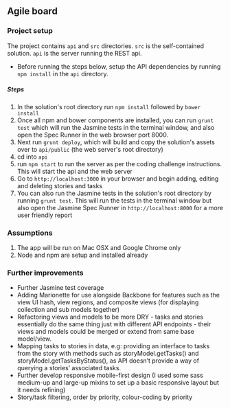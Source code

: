## Agile board

### Project setup

The project contains `api` and `src` directories.
`src` is the self-contained solution.
`api` is the server running the REST api.
 
 -  Before running the steps below, setup the API dependencies by running `npm install` in the `api` directory.

##### Steps

1. In the solution's root directory run `npm install` followed by `bower install`
2. Once all npm and bower components are installed, you can run `grunt test` which will run the Jasmine tests in the terminal window, and also open the Spec Runner in the web browser port 8000.
3. Next run `grunt deploy`, which will build and copy the solution's assets over to `api/public` (the web server's root directory)
3. cd into `api`
4. run `npm start` to run the server as per the coding challenge instructions.  This will start the api and the web server
5. Go to `http://localhost:3000` in your browser and begin adding, editing and deleting stories and tasks
6. You can also run the Jasmine tests in the solution's root directory by running `grunt test`.  This will run the tests in the terminal window but also open the Jasmine Spec Runner in `http://localhost:8000` for a more user friendly report

### Assumptions
1. The app will be run on Mac OSX and Google Chrome only
2. Node and npm are setup and installed already

### Further improvements
 - Further Jasmine test coverage
 - Adding Marionette for use alongside Backbone for features such as the view UI hash, view regions, and composite views (for displaying collection and sub models together)
 - Refactoring views and models to be more DRY - tasks and stories essentially do the same thing just with different API endpoints - their views and models could be merged or extend from same base model/view.
 - Mapping tasks to stories in data, e.g: providing an interface to tasks from the story with methods such as storyModel.getTasks() and storyModel.getTasksByStatus(), as API doesn’t provide a way of querying a stories’ associated tasks.
 - Further develop responsive mobile-first design (I used some sass medium-up and large-up mixins to set up a basic responsive layout but it needs refining)
 - Story/task filtering, order by priority, colour-coding by priority

